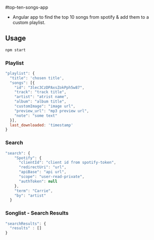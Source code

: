#top-ten-songs-app

* Angular app to find the top 10 songs from spotify & add them to a custom playlist.

## Usage
```bash
npm start
```
### Playlist
```javascript
"playlist": {
  "title": 'chosen title',
  "songs": [{
    "id": "3lec3CzDPAxsZokPph5w87",
    "track": "track title",
    "artist": "atrist name",
    "album": "album title",
    "customImage": "image url",
    "preview_url": "mp3 preview url",
    "note": "some text"
  }],
  last_downloaded: 'timestamp'
}
```

### Search
```javascript
"search": {
    "Spotify": {
      "clientId": "client id from spotify-token",
      "redirectUri": "url",
      "apiBase": "api url",
      "scope": "user-read-private",
      "authToken": null
    },
    "term": "Carrie",
    "by": "artist"
  }
```

### Songlist - Search Results
```javascript
"searchResults": {
  "results" : []
}
```
